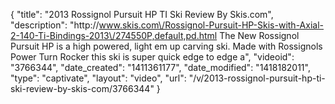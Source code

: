 {
    "title": "2013 Rossignol Pursuit HP TI Ski Review By Skis.com",
    "description": "http:\/\/www.skis.com\/Rossignol-Pursuit-HP-Skis-with-Axial-2-140-Ti-Bindings-2013\/274550P,default,pd.html  The New Rossignol Pursuit HP is a high powered, light em up carving ski. Made with Rossignols Power Turn Rocker this ski is super quick edge to edge a",
    "videoid": "3766344",
    "date_created": "1411361177",
    "date_modified": "1418182011",
    "type": "captivate",
    "layout": "video",
    "url": "\/v\/2013-rossignol-pursuit-hp-ti-ski-review-by-skis-com\/3766344"
}